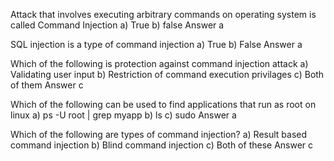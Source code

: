Attack that involves executing arbitrary commands on operating system is called Command Injection
a) True
b) false
Answer a

SQL injection is a type of command injection
a) True
b) False
Answer a

Which of the following is protection against command injection attack
a) Validating user input
b) Restriction of command execution privilages
c) Both of them
Answer c

Which of the following can be used to find applications that run as root on linux
a) ps -U root | grep myapp
b) ls
c) sudo
Answer a

Which of the following are types of command injection?
a) Result based command injection
b) Blind command injection
c) Both of these
Answer c

